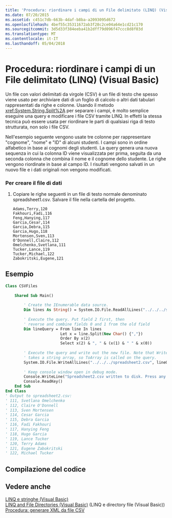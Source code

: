```yaml
---
title: 'Procedura: riordinare i campi di un File delimitato (LINQ) (Visual Basic)'
ms.date: 07/20/2015
ms.assetid: c451c7db-663b-4daf-b8ba-a2093095d672
ms.openlocfilehash: 4bef55c35311672ab3f28c2ce04a64e1cd21c170
ms.sourcegitcommit: 3d5d33f384eeba41b2dff79d096f47ccc8d8f03d
ms.translationtype: MT
ms.contentlocale: it-IT
ms.lasthandoff: 05/04/2018
---
```

# <a name="how-to-reorder-the-fields-of-a-delimited-file-linq-visual-basic"></a>Procedura: riordinare i campi di un File delimitato (LINQ) (Visual Basic)
Un file con valori delimitati da virgole (CSV) è un file di testo che spesso viene usato per archiviare dati di un foglio di calcolo o altri dati tabulari rappresentati da righe e colonne. Usando il metodo <xref:System.String.Split%2A> per separare i campi, è molto semplice eseguire una query e modificare i file CSV tramite LINQ. In effetti la stessa tecnica può essere usata per riordinare le parti di qualsiasi riga di testo strutturata, non solo i file CSV.  
  
 Nell'esempio seguente vengono usate tre colonne per rappresentare "cognome", "nome" e "ID" di alcuni studenti. I campi sono in ordine alfabetico in base ai cognomi degli studenti. La query genera una nuova sequenza in cui la colonna ID viene visualizzata per prima, seguita da una seconda colonna che combina il nome e il cognome dello studente. Le righe vengono riordinate in base al campo ID. I risultati vengono salvati in un nuovo file e i dati originali non vengono modificati.  
  
### <a name="to-create-the-data-file"></a>Per creare il file di dati  
  
1.  Copiare le righe seguenti in un file di testo normale denominato spreadsheet1.csv. Salvare il file nella cartella del progetto.  
  
    ```  
    Adams,Terry,120  
    Fakhouri,Fadi,116  
    Feng,Hanying,117  
    Garcia,Cesar,114  
    Garcia,Debra,115  
    Garcia,Hugo,118  
    Mortensen,Sven,113  
    O'Donnell,Claire,112  
    Omelchenko,Svetlana,111  
    Tucker,Lance,119  
    Tucker,Michael,122  
    Zabokritski,Eugene,121  
    ```  
  
## <a name="example"></a>Esempio  
  
```vb  
Class CSVFiles  
  
    Shared Sub Main()  
  
        ' Create the IEnumerable data source.  
        Dim lines As String() = System.IO.File.ReadAllLines("../../../spreadsheet1.csv")  
  
        ' Execute the query. Put field 2 first, then  
        ' reverse and combine fields 0 and 1 from the old field  
        Dim lineQuery = From line In lines   
                        Let x = line.Split(New Char() {","})   
                        Order By x(2)   
                        Select x(2) & ", " & (x(1) & " " & x(0))  
  
        ' Execute the query and write out the new file. Note that WriteAllLines  
        ' takes a string array, so ToArray is called on the query.  
        System.IO.File.WriteAllLines("../../../spreadsheet2.csv", lineQuery.ToArray())  
  
        ' Keep console window open in debug mode.  
        Console.WriteLine("Spreadsheet2.csv written to disk. Press any key to exit")  
        Console.ReadKey()  
    End Sub  
End Class  
' Output to spreadsheet2.csv:  
' 111, Svetlana Omelchenko  
' 112, Claire O'Donnell  
' 113, Sven Mortensen  
' 114, Cesar Garcia  
' 115, Debra Garcia  
' 116, Fadi Fakhouri  
' 117, Hanying Feng  
' 118, Hugo Garcia  
' 119, Lance Tucker  
' 120, Terry Adams  
' 121, Eugene Zabokritski  
' 122, Michael Tucker  
```  
  
## <a name="compiling-the-code"></a>Compilazione del codice  
  
## <a name="see-also"></a>Vedere anche  
 [LINQ e stringhe (Visual Basic)](../../../../visual-basic/programming-guide/concepts/linq/linq-and-strings.md)  
 [LINQ and File Directories (Visual Basic)](../../../../visual-basic/programming-guide/concepts/linq/linq-and-file-directories.md) (LINQ e directory file (Visual Basic))  
 [Procedura: generare XML da file CSV](http://msdn.microsoft.com/library/dd7bab8c-96fa-4343-94d0-9739dd6a74fd)
